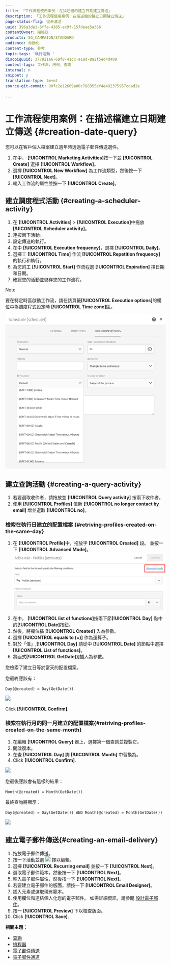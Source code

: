 ```yaml
---
title: 「工作流程使用案例：在描述檔的建立日期建立傳送」
description: 「工作流程使用案例：在描述檔的建立日期建立傳送」
page-status-flag: 從未激活
uuid: 396a3de1-6ffa-4385-ac9f-15fdeae5a366
contentOwner: 紹維亞
products: SG_CAMPAIGN/STANDARD
audience: 自動化
content-type: 參考
topic-tags: '執行活動 '
discoiquuid: 377821e6-69f8-41cc-a1ad-8a2f5ed4d409
context-tags: 工作流，用例，查詢
internal: n
snippet: y
translation-type: tm+mt
source-git-commit: 00fc2e12669a00c788355ef4e492375957cdad2e

---
```



# 工作流程使用案例：在描述檔建立日期建立傳送 {#creation-date-query}

您可以在客戶個人檔案建立週年時透過電子郵件傳送選件。

1. 在中， **[!UICONTROL Marketing Activities]**&#x200B;按一下並 **[!UICONTROL Create]** 選擇 **[!UICONTROL Workflow]**。
1. 選擇 **[!UICONTROL New Workflow]** 為工作流類型，然後按一下 **[!UICONTROL Next]**。
1. 輸入工作流的屬性並按一下 **[!UICONTROL Create]**。

## 建立調度程式活動 {#creating-a-scheduler-activity}

1. 在 **[!UICONTROL Activities]** &gt; **[!UICONTROL Execution]**&#x200B;中拖放 **[!UICONTROL Scheduler activity]**。
1. 連按兩下活動。
1. 設定傳送的執行。
1. 在中 **[!UICONTROL Execution frequency]**，選擇 **[!UICONTROL Daily]**。
1. 選擇工 **[!UICONTROL Time]** 作流 **[!UICONTROL Repetition frequency]** 的執行和執行。
1. 為您的工 **[!UICONTROL Start]** 作流程選 **[!UICONTROL Expiration]** 擇日期和日期。
1. 確認您的活動並儲存您的工作流程。

>[!NOTE]
>
>要在特定時區啟動工作流，請在該頁籤&#x200B;**[!UICONTROL Execution options]**&#x200B;的欄位中為調度程式設定時 **[!UICONTROL Time zone]**&#x200B;區。

![](assets/time_zone.png)

## 建立查詢活動 {#creating-a-query-activity}

1. 若要選取收件者，請拖放並 **[!UICONTROL Query activity]** 按兩下收件者。
1. 使用 **[!UICONTROL Profiles]** 值新 **[!UICONTROL no longer contact by email]** 增並選取 **[!UICONTROL no]**。

### 檢索在執行日建立的配置檔案 {#retriving-profiles-created-on-the-same-day}

1. 在 **[!UICONTROL Profile]**&#x200B;中，拖放字 **[!UICONTROL Created]** 段。 並按一下 **[!UICONTROL Advanced Mode]**。
   ![](assets/advanced_mode.png)
1. 在中， **[!UICONTROL list of functions]**&#x200B;按兩下節&#x200B;**[!UICONTROL Day]** 點中的&#x200B;**[!UICONTROL Date]**&#x200B;按鈕。
1. 然後，將欄位插 **[!UICONTROL Created]** 入為參數。
1. 選擇 **[!UICONTROL equals to (=)]** 作為運算子。
1. 對於「值」,**[!UICONTROL Day]** 請從中 **[!UICONTROL Date]** 的節點中選擇 **[!UICONTROL List of functions]**。
1. 將函式&#x200B;**[!UICONTROL GetDate()]**&#x200B;插入為參數。

您檢索了建立日等於當天的配置檔案。

您最終應該有：

```Day(@created) = Day(GetDate())```

![](assets/day_creation_query.png)

Click **[!UICONTROL Confirm]**.

### 檢索在執行月的同一月建立的配置檔案{#retriving-profiles-created-on-the-same-month}

1. 在編輯 **[!UICONTROL Query]** 器上，選擇第一個查詢並複製它。
1. 開啟復本。
1. 在查 **[!UICONTROL Day]** 詢 **[!UICONTROL Month]** 中替換為。
1. Click **[!UICONTROL Confirm]**.

![](assets/month_rule.png)

您最後應該會有這樣的結果：

``` Month(@created) = Month(GetDate()) ```

最終查詢將顯示：

```Day(@created) = Day(GetDate()) AND Month(@created) = Month(GetDate())```

![](assets/expression_editor_1.png)

## 建立電子郵件傳送{#creating-an-email-delivery}

1. 拖放電子郵件傳送。
1. 按一下活動並選 ![](assets/edit_darkgrey-24px.png) 擇以編輯。
1. 選擇 **[!UICONTROL Recurring email]** 並按一下 **[!UICONTROL Next]**。
1. 選取電子郵件範本，然後按一下 **[!UICONTROL Next]**。
1. 輸入電子郵件屬性，然後按一下 **[!UICONTROL Next]**。
1. 若要建立電子郵件的版面，請按一下 **[!UICONTROL Email Designer]**。
1. 插入元素或選取現有範本。
1. 使用欄位和連結個人化您的電子郵件。
如需詳細資訊，請參閱 [設計電子郵件](../../designing/using/designing-from-scratch.md#designing-an-email-content-from-scratch)。
1. 按一 **[!UICONTROL Preview]** 下以檢查版面。
1. Click **[!UICONTROL Save]**.

**相關主題：**

* [查詢](../../automating/using/query.md)
* [排程器](../../automating/using/scheduler.md)
* [電子郵件傳送](../../automating/using/email-delivery.md)
* [電子郵件通道](../../channels/using/creating-an-email.md)
